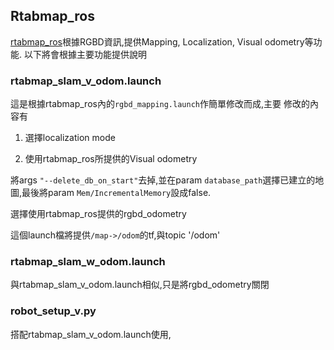 ## Rtabmap_ros
[rtabmap_ros](http://wiki.ros.org/rtabmap_ros)根據RGBD資訊,提供Mapping, Localization, Visual odometry等功能. 以下將會根據主要功能提供說明

### rtabmap_slam_v_odom.launch
這是根據rtabmap_ros內的`rgbd_mapping.launch`作簡單修改而成,主要
修改的內容有
1. 選擇localization mode

2. 使用rtabmap_ros所提供的Visual odometry

將args `"--delete_db_on_start"`去掉,並在param `database_path`選擇已建立的地圖,最後將param `Mem/IncrementalMemory`設成false.

選擇使用rtabmap_ros提供的rgbd_odometry

這個launch檔將提供`/map->/odom`的tf,與topic '/odom'

### rtabmap_slam_w_odom.launch
與rtabmap_slam_v_odom.launch相似,只是將rgbd_odometry關閉

### robot_setup_v.py
搭配rtabmap_slam_v_odom.launch使用,
